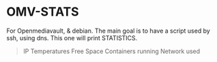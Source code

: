 # OMV-STATS

For Openmediavault, & debian.
The main goal is to have a script used by ssh, using dns.
This one will print STATISTICS.

  > IP
  > Temperatures
  > Free Space
  > Containers running
  > Network used
  

